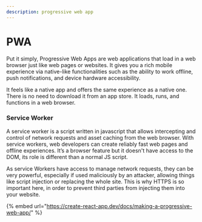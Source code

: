 ```yaml
---
description: progressive web app
---
```


# PWA

Put it simply, Progressive Web Apps are web applications that load in a web browser just like web pages or websites. It gives you a rich mobile experience via native-like functionalities such as the ability to work offline, push notifications, and device hardware accessibility.

It feels like a native app and offers the same experience as a native one. There is no need to download it from an app store. It loads, runs, and functions in a web browser.

### Service Worker

A service worker is a script written in javascript that allows intercepting and control of network requests and asset caching from the web browser. With service workers, web developers can create reliably fast web pages and offline experiences. It’s a browser feature but it doesn't have access to the DOM, its role is different than a normal JS script.

As service Workers have access to manage network requests, they can be very powerful, especially if used maliciously by an attacker, allowing things like script injection or replacing the whole site. This is why HTTPS is so important here, in order to prevent third parties from injecting them into your website.

{% embed url="https://create-react-app.dev/docs/making-a-progressive-web-app/" %}



